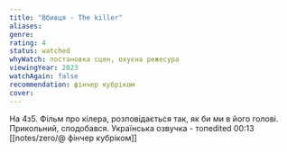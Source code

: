 ```yaml
---
title: "Вбивця - The killer"
aliases: 
genre: 
rating: 4
status: watched
whyWatch: постановка сцен, охуєна режесура
viewingYear: 2023
watchAgain: false
recommendation: фінчер кубріком
cover: 
---
```

На 4з5. Фільм про кілера, розповідається так, як би ми в його голові. Прикольний, сподобався. Українська озвучка - топedited 00:13
[[notes/zero/@ фінчер кубріком]]

